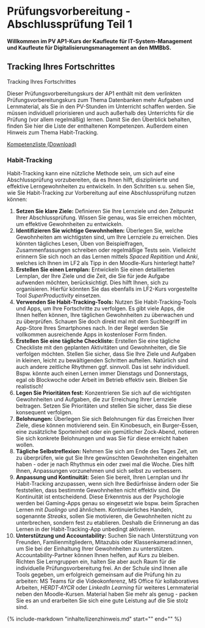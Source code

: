 # Prüfungsvorbereitung - Abschlussprüfung Teil 1

**Willkommen im PV AP1-Kurs der Kaufleute für IT-System-Management und Kaufleute für Digitalisierungsmanagement an den MMBbS.**

## Tracking Ihres Fortschrittes

Tracking Ihres Fortschrittes

Dieser Prüfungsvorbereitungskurs der AP1 enthält mit dem verlinkten Prüfungsvorbereitungskurs zum Thema Datenbanken mehr Aufgaben und Lernmaterial, als Sie in den PV-Stunden im Unterricht schaffen werden. Sie müssen individuell priorisieren und auch außerhalb des Unterrichts für die Prüfung (vor allem regelmäßig) lernen. Damit Sie den Überblick behalten, finden Sie hier die Liste der enthaltenen Kompetenzen. Außerdem einen Hinweis zum Thema Habit-Tracking.

[Kompetenzliste (Download)](material/Lernstand.xlsx)

### Habit-Tracking

Habit-Tracking kann eine nützliche Methode sein, um sich auf eine Abschlussprüfung vorzubereiten, da es Ihnen hilft, disziplinierte und effektive Lerngewohnheiten zu entwickeln. In den Schritten s.u. sehen Sie, wie Sie Habit-Tracking zur Vorbereitung auf eine Abschlussprüfung nutzen können:

1. **Setzen Sie klare Ziele:** Definieren Sie Ihre Lernziele und den Zeitpunkt Ihrer Abschlussprüfung. Wissen Sie genau, was Sie erreichen möchten, um effektive Gewohnheiten zu entwickeln.
2. **Identifizieren Sie wichtige Gewohnheiten:** Überlegen Sie, welche Gewohnheiten am wichtigsten sind, um Ihre Lernziele zu erreichen. Dies könnten tägliches Lesen, Üben von Beispielfragen, Zusammenfassungen schreiben oder regelmäßige Tests sein. Vielleicht erinnern Sie sich noch an das Lernen mittels *Spaced Repitition* und *Anki*, welches ich Ihnen im LF2 als Tipp in den Moodle-Kurs hinterlegt hatte?
3. **Erstellen Sie einen Lernplan:** Entwickeln Sie einen detaillierten Lernplan, der Ihre Ziele und die Zeit, die Sie für jede Aufgabe aufwenden möchten, berücksichtigt. Dies hilft Ihnen, sich zu organisieren. Hierfür könnten Sie das ebenfalls im LF2-Kurs vorgestellte Tool *SuperProductivity* einsetzen.
4. **Verwenden Sie Habit-Tracking-Tools:** Nutzen Sie Habit-Tracking-Tools und Apps, um Ihre Fortschritte zu verfolgen. Es gibt viele Apps, die Ihnen helfen können, Ihre täglichen Gewohnheiten zu überwachen und zu überprüfen. Schauen Sie doch direkt mal mit dem Suchbegriff im App-Store Ihres Smartphones nach. In der Regel werden Sie vollkommen ausreichende Apps in kostenloser Form finden.
5. **Erstellen Sie eine tägliche Checkliste:** Erstellen Sie eine tägliche Checkliste mit den geplanten Aktivitäten und Gewohnheiten, die Sie verfolgen möchten. Stellen Sie sicher, dass Sie Ihre Ziele und Aufgaben in kleinen, leicht zu bewältigenden Schritten aufteilen. Natürlich sind auch andere zeitliche Rhythmen ggf. sinnvoll. Das ist sehr individuell. Bspw. könnte auch einen Lernen immer Dienstags und Donnerstags, egal ob Blockwoche oder Arbeit im Betrieb effektiv sein. Bleiben Sie realistisch!
6. **Legen Sie Prioritäten fest:** Konzentrieren Sie sich auf die wichtigsten Gewohnheiten und Aufgaben, die zur Erreichung Ihrer Lernziele beitragen. Setzen Sie Prioritäten und stellen Sie sicher, dass Sie diese konsequent verfolgen.
7. **Belohnungen:** Überlegen Sie sich Belohnungen für das Erreichen Ihrer Ziele, diese können motivierend sein. Ein Kinobesuch, ein Burger-Essen, eine zusätzliche Sporteinheit oder ein gemütlicher Zock-Abend, notieren Sie sich konkrete Belohnungen und was Sie für diese erreicht haben wollen.
8. **Tägliche Selbstreflexion:** Nehmen Sie sich am Ende des Tages Zeit, um zu überprüfen, wie gut Sie Ihre gewünschten Gewohnheiten eingehalten haben - oder je nach Rhythmus ein oder zwei mal die Woche. Dies hilft Ihnen, Anpassungen vorzunehmen und sich selbst zu verbessern.
9. **Anpassung und Kontinuität:** Seien Sie bereit, Ihren Lernplan und Ihr Habit-Tracking anzupassen, wenn sich Ihre Bedürfnisse ändern oder Sie feststellen, dass bestimmte Gewohnheiten nicht effektiv sind. Die Kontinuität ist entscheidend. Diese Erkenntnis aus der Psychologie werden bei Gaming-Apps genau so eingesetzt wie bspw. beim Sprachen Lernen mit *Duolingo* und ähnlichem. Kontinuierliches Handeln, sogenannte *Streaks*, sollen Sie motivieren, die Gewohnheiten nicht zu unterbrechen, sondern fest zu etablieren. Deshalb die Erinnerung an das Lernen in der Habit-Tracking-App unbedingt aktivieren.
10. **Unterstützung und Accountability:** Suchen Sie nach Unterstützung von Freunden, Familienmitgliedern, Mitazubis oder Klassenkamerad:innen, um Sie bei der Einhaltung Ihrer Gewohnheiten zu unterstützen. Accountability-Partner können Ihnen helfen, auf Kurs zu bleiben. Richten Sie Lerngruppen ein, halten Sie aber auch Raum für die individuelle Prüfungsvorbereitung frei. An der Schule sind Ihnen alle Tools gegeben, um erfolgreich gemeinsam auf die Prüfung hin zu arbeiten: MS Teams für die Videokonferenz, MS Office für kollaboratives Arbeiten, *HERDT-AYCR* oder *LinkedIn Learning* für weiteres Lernmaterial neben den Moodle-Kursen. Material haben Sie mehr als genug - packen Sie es an und erarbeiten Sie sich eine gute Leistung auf die Sie stolz sind.

{%
   include-markdown "inhalte/lizenzhinweis.md"
   start="<!--include-start-->"
   end="<!--include-end-->"
%}